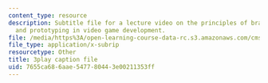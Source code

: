 ```yaml
---
content_type: resource
description: Subtitle file for a lecture video on the principles of brainstorming
  and prototyping in video game development.
file: /media/https%3A/open-learning-course-data-rc.s3.amazonaws.com/cms-611j-creating-video-games-fall-2014/7655ca686aae547780443e00211353ff_j8ZGpRo8jd4.vtt
file_type: application/x-subrip
resourcetype: Other
title: 3play caption file
uid: 7655ca68-6aae-5477-8044-3e00211353ff
---
```

